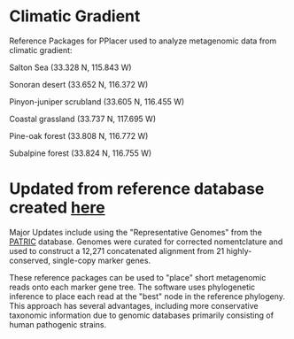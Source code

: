 # Climatic Gradient
Reference Packages for PPlacer used to analyze metagenomic data from climatic gradient:

Salton Sea (33.328 N, 115.843 W)

Sonoran desert (33.652 N, 116.372 W)

Pinyon-juniper scrubland (33.605 N, 116.455 W)

Coastal grassland (33.737 N, 117.695 W)

Pine-oak forest (33.808 N, 116.772 W)

Subalpine forest (33.824 N, 116.755 W)

# Updated from reference database created [here](https://github.com/alex-b-chase/LRGCE/)

Major Updates include using the "Representative Genomes" from the [PATRIC](https://www.patricbrc.org/) database. Genomes were curated for corrected nomentclature and used to construct a 12,271 concatenated alignment from 21 highly-conserved, single-copy marker genes. 

These reference packages can be used to "place" short metagenomic reads onto each marker gene tree. The software uses phylogenetic inference to place each read at the "best" node in the reference phylogeny. This approach has several advantages, including more conservative taxonomic information due to genomic databases primarily consisting of human pathogenic strains.
